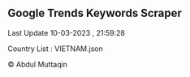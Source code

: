 

## Google Trends Keywords Scraper 
 
Last Update 10-03-2023 , 21:59:28

Country List :
VIETNAM.json



© Abdul Muttaqin 
